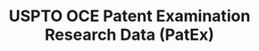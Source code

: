 ---
layout: default
bigquery: https://console.cloud.google.com/bigquery?p=patents-public-data&d=uspto_oce_pair&page=dataset
citation: 'Graham, S. Marco, A., and Miller, A. (2015). “The USPTO Patent Examination
  Research Dataset: A Window on the Process of Patent Examination.”'
contributors: Graham, S. Marco, A., Miller, A.
cost: None
description: The latest version of PatEx (referred to below as the 2020 release) contains
  detailed information on nearly 11.9 million publicly-viewable provisional and non-provisional
  patent applications to the USPTO and over 4.6 million Patent Cooperation Treaty
  (PCT) applications. It is based on data that OCE downloaded from the Patent Examination
  Data System (PEDS) in April, 2021. The PEDS data are sourced from Public PAIR. The
  first time that OCE used PEDS as the basis of PatEx was for the 2019 release. We
  took the PEDS data and organized it into the familiar PatEx data files, which are
  based on the organization of the Public PAIR portal. The data files include information
  on each application’s characteristics, prosecution history, continuation history,
  claims of foreign priority, patent term adjustment history, publication history,
  and correspondence address information.
documentation: 'For the 2019 and later releases, new technical documentation is available
  https://www.uspto.gov/sites/default/files/documents/PatEx-2019-Technical-Doc.pdf


  A document describing the 2014-2017 data sets is available and can be cited as:
  Graham, Stuart J.H. and Marco, Alan C. and Miller, Richard, The USPTO Patent Examination
  Research Dataset: A Window on the Process of Patent Examination (November 30, 2015).
  Available at SSRN: https://ssrn.com/abstract=2702637.'
last_edit: Mon, 04 Apr 2022 19:06:22 GMT
location: https://www.uspto.gov/ip-policy/economic-research/research-datasets/patent-examination-research-dataset-public-pair
maintained_by: EconomicsData@uspto.gov
related_publications: https://ssrn.com/abstract=29956744, https://ssrn.com/abstract=2702637
schema_fields: '[''disposal_type'', ''parent_country'', ''examiner_name_first'', ''wipo_pub_date'',
  ''inventor_country_name'', ''uspc_subclass'', ''correspondence_postal_code'', ''correspondence_name_line_2'',
  ''event_code'', ''foreign_parent_id'', ''foreign_parent_date'', ''parent_country_code'',
  ''inventor_name_middle'', ''earliest_pgpub_date'', ''file_location_date'', ''correspondence_country_code'',
  ''small_entity_indicator'', ''child_filing_date'', ''inventor_name_last'', ''correspondence_street_line_1'',
  ''correspondence_street_line_2'', ''examiner_art_unit'', ''inventor_country_code'',
  ''recorded_date'', ''status_code'', ''inventor_address_type'', ''examiner_name_middle'',
  ''continuation_type'', ''examiner_name_last'', ''invention_subject_matter'', ''file_location'',
  ''inventor_name_first'', ''filing_date'', ''correspondence_region_code'', ''sequence_number'',
  ''wipo_pub_number'', ''correspondence_country_name'', ''application_type'', ''correspondence_region_name'',
  ''inventor_rank'', ''invention_title'', ''application_number_pair'', ''uspc_class'',
  ''event_description'', ''aia_first_to_file'', ''examiner_id'', ''parent_application_number'',
  ''child_application_number'', ''appl_status_code'', ''appl_status_date'', ''customer_number'',
  ''patent_number'', ''application_number'', ''inventor_region_code'', ''earliest_pgpub_number'',
  ''correspondence_city'', ''parent_filing_date'', ''confirm_number'', ''status_description'',
  ''atty_docket_number'', ''abandon_date'', ''patent_issue_date'', ''correspondence_name_line_1'']'
shortname: patex
tags:
- patents
- legal
- history
terms_of_use: 'USPTO’s online databases are not designed or intended to be a source
  for bulk downloads of USPTO data when accessed through the website’s interfaces.
  Individuals, companies, IP addresses, or blocks of IP addresses who, in effect,
  deny or decrease service by generating unusually high numbers of database accesses
  (searches, pages, or hits), whether generated manually or in an automated fashion,
  may be denied access to USPTO servers without notice.


  Bulk data products may be separately obtained from the USPTO, either for free or
  at the cost of dissemination. For details, see information on Electronic Bulk Data
  Products: https://www.uspto.gov/learning-and-resources/electronic-bulk-data-products'
title: USPTO OCE Patent Examination Research Data (PatEx)
uuid: 4342caa7-23af-420c-b2f6-6088f133df6a
---